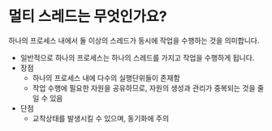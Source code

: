 # 멀티 스레드는 무엇인가요?
하나의 프로세스 내에서 둘 이상의 스레드가 동시에 작업을 수행하는 것을 의미합니다.

- 일반적으로 하나의 프로세스는 하나의 스레드를 가지고 작업을 수행하게 됩니다.
- 장점
    - 하나의 프로세스 내에 다수의 실행단위들이 존재함
    - 작업 수행에 필요한 자원을 공유하므로, 자원의 생성과 관리가 중복되는 것을 줄일 수 있음
- 단점
    - 교착상태를 발생시킬 수 있으며, 동기화에 주의
